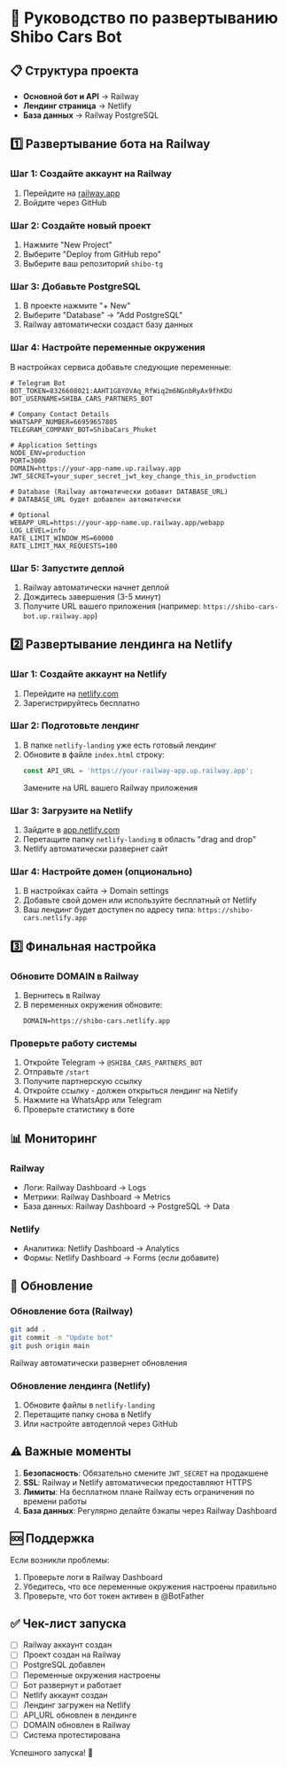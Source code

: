 # 🚀 Руководство по развертыванию Shibo Cars Bot

## 📋 Структура проекта

- **Основной бот и API** → Railway
- **Лендинг страница** → Netlify
- **База данных** → Railway PostgreSQL

## 1️⃣ Развертывание бота на Railway

### Шаг 1: Создайте аккаунт на Railway
1. Перейдите на [railway.app](https://railway.app)
2. Войдите через GitHub

### Шаг 2: Создайте новый проект
1. Нажмите "New Project"
2. Выберите "Deploy from GitHub repo"
3. Выберите ваш репозиторий `shibo-tg`

### Шаг 3: Добавьте PostgreSQL
1. В проекте нажмите "+ New"
2. Выберите "Database" → "Add PostgreSQL"
3. Railway автоматически создаст базу данных

### Шаг 4: Настройте переменные окружения
В настройках сервиса добавьте следующие переменные:

```env
# Telegram Bot
BOT_TOKEN=8326608021:AAHT1G8YOVAq_RfWiq2m6NGnbRyAx9fhKDU
BOT_USERNAME=SHIBA_CARS_PARTNERS_BOT

# Company Contact Details  
WHATSAPP_NUMBER=66959657805
TELEGRAM_COMPANY_BOT=ShibaCars_Phuket

# Application Settings
NODE_ENV=production
PORT=3000
DOMAIN=https://your-app-name.up.railway.app
JWT_SECRET=your_super_secret_jwt_key_change_this_in_production

# Database (Railway автоматически добавит DATABASE_URL)
# DATABASE_URL будет добавлен автоматически

# Optional
WEBAPP_URL=https://your-app-name.up.railway.app/webapp
LOG_LEVEL=info
RATE_LIMIT_WINDOW_MS=60000
RATE_LIMIT_MAX_REQUESTS=100
```

### Шаг 5: Запустите деплой
1. Railway автоматически начнет деплой
2. Дождитесь завершения (3-5 минут)
3. Получите URL вашего приложения (например: `https://shibo-cars-bot.up.railway.app`)

## 2️⃣ Развертывание лендинга на Netlify

### Шаг 1: Создайте аккаунт на Netlify
1. Перейдите на [netlify.com](https://netlify.com)
2. Зарегистрируйтесь бесплатно

### Шаг 2: Подготовьте лендинг
1. В папке `netlify-landing` уже есть готовый лендинг
2. Обновите в файле `index.html` строку:
   ```javascript
   const API_URL = 'https://your-railway-app.up.railway.app';
   ```
   Замените на URL вашего Railway приложения

### Шаг 3: Загрузите на Netlify
1. Зайдите в [app.netlify.com](https://app.netlify.com)
2. Перетащите папку `netlify-landing` в область "drag and drop"
3. Netlify автоматически развернет сайт

### Шаг 4: Настройте домен (опционально)
1. В настройках сайта → Domain settings
2. Добавьте свой домен или используйте бесплатный от Netlify
3. Ваш лендинг будет доступен по адресу типа: `https://shibo-cars.netlify.app`

## 3️⃣ Финальная настройка

### Обновите DOMAIN в Railway
1. Вернитесь в Railway
2. В переменных окружения обновите:
   ```env
   DOMAIN=https://shibo-cars.netlify.app
   ```
   
### Проверьте работу системы
1. Откройте Telegram → `@SHIBA_CARS_PARTNERS_BOT`
2. Отправьте `/start`
3. Получите партнерскую ссылку
4. Откройте ссылку - должен открыться лендинг на Netlify
5. Нажмите на WhatsApp или Telegram
6. Проверьте статистику в боте

## 📊 Мониторинг

### Railway
- Логи: Railway Dashboard → Logs
- Метрики: Railway Dashboard → Metrics
- База данных: Railway Dashboard → PostgreSQL → Data

### Netlify
- Аналитика: Netlify Dashboard → Analytics
- Формы: Netlify Dashboard → Forms (если добавите)

## 🔧 Обновление

### Обновление бота (Railway)
```bash
git add .
git commit -m "Update bot"
git push origin main
```
Railway автоматически развернет обновления

### Обновление лендинга (Netlify)
1. Обновите файлы в `netlify-landing`
2. Перетащите папку снова в Netlify
3. Или настройте автодеплой через GitHub

## ⚠️ Важные моменты

1. **Безопасность**: Обязательно смените `JWT_SECRET` на продакшене
2. **SSL**: Railway и Netlify автоматически предоставляют HTTPS
3. **Лимиты**: На бесплатном плане Railway есть ограничения по времени работы
4. **База данных**: Регулярно делайте бэкапы через Railway Dashboard

## 🆘 Поддержка

Если возникли проблемы:
1. Проверьте логи в Railway Dashboard
2. Убедитесь, что все переменные окружения настроены правильно
3. Проверьте, что бот токен активен в @BotFather

## ✅ Чек-лист запуска

- [ ] Railway аккаунт создан
- [ ] Проект создан на Railway
- [ ] PostgreSQL добавлен
- [ ] Переменные окружения настроены
- [ ] Бот развернут и работает
- [ ] Netlify аккаунт создан
- [ ] Лендинг загружен на Netlify
- [ ] API_URL обновлен в лендинге
- [ ] DOMAIN обновлен в Railway
- [ ] Система протестирована

Успешного запуска! 🚀